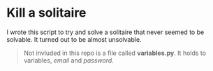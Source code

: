 # Kill a solitaire

I wrote this script to try and solve a solitaire that never seemed to be solvable.
It turned out to be almost unsolvable.

> Not invluded in this repo is a file called **variables.py**.
> It holds to variables, *email* and *password*.
